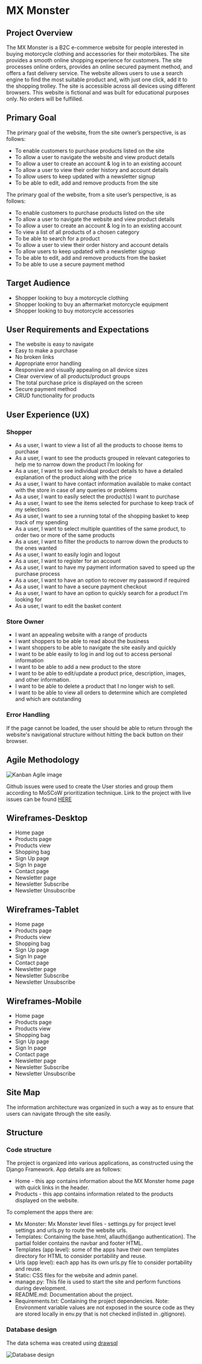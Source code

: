 # MX Monster

## Project Overview

The MX Monster is a B2C e-commerce website for people interested in buying motorcycle clothing and accessories for their motorbikes.
The site provides a smooth online shopping experience for customers. The site processes online orders, provides an online secured payment method, and offers a fast delivery service.
The website allows users to use a search engine to find the most suitable product and, with just one click, add it to the shopping trolley.
The site is accessible across all devices using different browsers.
This website is fictional and was built for educational purposes only. No orders will be fulfilled.

## Primary Goal

The primary goal of the website, from the site owner’s perspective, is as follows:

- To enable customers to purchase products listed on the site
- To allow a user to navigate the website and view product details
- To allow a user to create an account & log in to an existing account
- To allow a user to view their order history and account details
- To allow users to keep updated with a newsletter signup
- To be able to edit, add and remove products from the site

The primary goal of the website, from a site user’s perspective, is as follows:

- To enable customers to purchase products listed on the site
- To allow a user to navigate the website and view product details
- To allow a user to create an account & log in to an existing account
- To view a list of all products of a chosen category
- To be able to search for a product
- To allow a user to view their order history and account details
- To allow users to keep updated with a newsletter signup
- To be able to edit, add and remove products from the basket
- To be able to use a secure payment method

## Target Audience

- Shopper looking to buy a motorcycle clothing
- Shopper looking to buy an aftermarket motorcycle equipment
- Shopper looking to buy motorcycle accessories

## User Requirements and Expectations

- The website is easy to navigate
- Easy to make a purchase
- No broken links
- Appropriate error handling
- Responsive and visually appealing on all device sizes
- Clear overview of all products/product groups
- The total purchase price is displayed on the screen
- Secure payment method
- CRUD functionality for products

## User Experience (UX)

### Shopper

- As a user, I want to view a list of all the products to choose items to purchase
- As a user, I want to see the products grouped in relevant categories to help me to narrow down the product I’m looking for
- As a user, I want to see individual product details to have a detailed explanation of the product along with the price
- As a user, I want to have contact information available to make contact with the store in case of any queries or problems
- As a user, I want to easily select the product(s) I want to purchase
- As a user, I want to see the items selected for purchase to keep track of my selections
- As a user, I want to see a running total of the shopping basket to keep track of my spending
- As a user, I want to select multiple quantities of the same product, to order two or more of the same products
- As a user, I want to filter the products to narrow down the products to the ones wanted
- As a user, I want to easily login and logout
- As a user, I want to register for an account
- As a user, I want to have my payment information saved to speed up the purchase process
- As a user, I want to have an option to recover my password if required
- As a user, I want to have a secure payment checkout
- As a user, I want to have an option to quickly search for a product I'm looking for
- As a user, I want to edit the basket content

### Store Owner

- I want an appealing website with a range of products
- I want shoppers to be able to read about the business
- I want shoppers to be able to navigate the site easily and quickly
- I want to be able easily to log in and log out to access personal information
- I want to be able to add a new product to the store
- I want to be able to edit/update a product price, description, images, and other information.
- I want to be able to delete a product that I no longer wish to sell.
- I want to be able to view all orders to determine which are completed and which are outstanding

### Error Handling

If the page cannot be loaded, the user should be able to return through the website's navigational structure without hitting the back button on their browser.

## Agile Methodology

![Kanban Agile image](docs/images/agile/kanban-agile.JPG)

Github issues were used to create the User stories and group them according to MoSCoW prioritization technique. Link to the project with live issues can be found [HERE](https://github.com/users/kwalczak80/projects/8/views/1)

## Wireframes-Desktop

- Home page
- Products page
- Products view
- Shopping bag
- Sign Up page
- Sign In page
- Contact page
- Newsletter page
- Newsletter Subscribe
- Newsletter Unsubscribe

## Wireframes-Tablet

- Home page
- Products page
- Products view
- Shopping bag
- Sign Up page
- Sign In page
- Contact page
- Newsletter page
- Newsletter Subscribe
- Newsletter Unsubscribe

## Wireframes-Mobile

- Home page
- Products page
- Products view
- Shopping bag
- Sign Up page
- Sign In page
- Contact page
- Newsletter page
- Newsletter Subscribe
- Newsletter Unsubscribe

## Site Map

The information architecture was organized in such a way as to ensure that users can navigate through the site easily.

## Structure

### Code structure

The project is organized into various applications, as constructed using the Django Framework. App details are as follows:

- Home - this app contains information about the MX Monster home page with quick links in the header. 
- Products - this app contains information related to the products displayed on the website.

To complement the apps there are:

- Mx Monster: Mx Monster level files - settings.py for project level settings and urls.py to route the website urls.
- Templates: Containing the base.html, allauth(django authentication). The partial folder contains the navbar and footer HTML.
- Templates (app level): some of the apps have their own templates directory for HTML to consider portability and reuse.
- Urls (app level): each app has its own urls.py file to consider portability and reuse.
- Static: CSS files for the website and admin panel.
- manage.py: This file is used to start the site and perform functions during development.
- README.md: Documentation about the project.
- Requirements.txt: Containing the project dependencies. Note: Environment variable values are not exposed in the source code as they are stored locally in env.py that is not checked in(listed in .gitignore).

### Database design

The data schema was created using [drawsql](https://drawsql.app/)

![Database design](docs/database/database-design.JPG)

